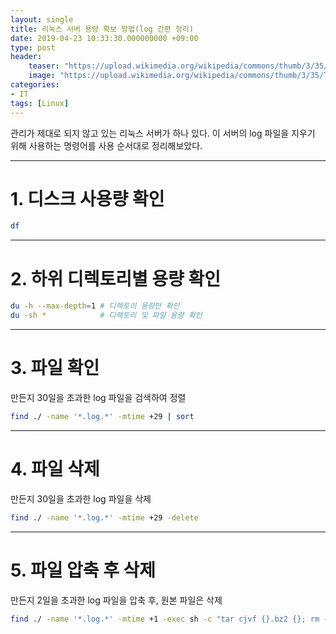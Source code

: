 ```yaml
---
layout: single
title: 리눅스 서버 용량 확보 방법(log 간편 정리)
date: 2019-04-23 10:33:30.000000000 +09:00
type: post
header:
    teaser: "https://upload.wikimedia.org/wikipedia/commons/thumb/3/35/Tux.svg/225px-Tux.svg.png"
    image: "https://upload.wikimedia.org/wikipedia/commons/thumb/3/35/Tux.svg/225px-Tux.svg.png"
categories:
- IT
tags: [Linux]
---
```


관리가 제대로 되지 않고 있는 리눅스 서버가 하나 있다. 이 서버의 log 파일을 지우기 위해 사용하는 명령어를 사용 순서대로 정리해보았다.

--------------

# 1. 디스크 사용량 확인

```bash
df
```

--------------

# 2. 하위 디렉토리별 용량 확인

```bash
du -h --max-depth=1 # 디렉토리 용량만 확인
du -sh *            # 디렉토리 및 파일 용량 확인 
```

--------------

# 3. 파일 확인

만든지 30일을 초과한 log 파일을 검색하여 정렬

```bash
find ./ -name '*.log.*' -mtime +29 | sort
```

--------------

# 4. 파일 삭제

만든지 30일을 초과한 log 파일을 삭제

```bash
find ./ -name '*.log.*' -mtime +29 -delete
```

--------------

# 5. 파일 압축 후 삭제

만든지 2일을 초과한 log 파일을 압축 후, 원본 파일은 삭제

```bash
find ./ -name '*.log.*' -mtime +1 -exec sh -c "tar cjvf {}.bz2 {}; rm -f {};" \;
```
